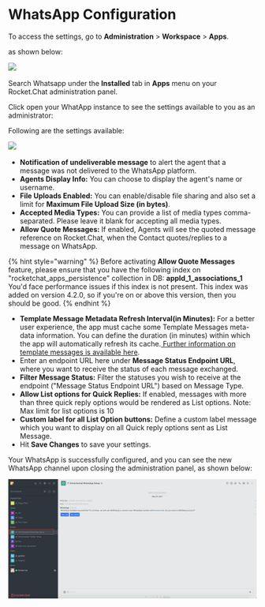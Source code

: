 # WhatsApp Configuration

To access the settings, go to **Administration** > **Workspace** > **Apps**.

as shown below:

![](<../../../../../../.gitbook/assets/2021-11-20\_23-29-48 (1) (1) (1) (1) (12) (10) (1) (1) (1) (1) (1) (59).png>)

Search Whatsapp under the **Installed** tab in **Apps** menu on your Rocket.Chat administration panel.

Click open your WhatApp instance to see the settings available to you as an administrator:‌

Following are the settings available:‌

![](<../../../../../../.gitbook/assets/2022-01-15\_19-53-39 (1) (1) (1) (4) (2) (1) (3) (1) (1) (6).png>)

* **Notification of undeliverable message** to alert the agent that a message was not delivered to the WhatsApp platform.
* **Agents Display Info:** You can choose to display the agent's name or username.
* **File Uploads Enabled:** You can enable/disable file sharing and also set a limit for **Maximum File Upload Size (in bytes)**.
* **Accepted Media Types:** You can provide a list of media types comma-separated. Please leave it blank for accepting all media types.
* **Allow Quote Messages:** If enabled, Agents will see the quoted message reference on Rocket.Chat, when the Contact quotes/replies to a message on WhatsApp.

{% hint style="warning" %}
Before activating **Allow Quote Messages** feature, please ensure that you have the following index on "rocketchat\_apps\_persistence" collection in DB: **appId\_1\_associations\_1** You'd face performance issues if this index is not present. This index was added on version 4.2.0, so if you're on or above this version, then you should be good.
{% endhint %}

* **Template Message Metadata Refresh Interval(in Minutes):** For a better user experience, the app must cache some Template Messages meta-data information. You can define the duration (in minutes) within which the app will automatically refresh its cache.[ Further information on template messages is available here](https://developer.rocket.chat/guides/developer/apps-dev-guides/whatsapp-integration).
* Enter an endpoint URL here under **Message Status Endpoint URL**, where you want to receive the status of each message exchanged.
* **Filter Message Status:** Filter the statuses you wish to receive at the endpoint ("Message Status Endpoint URL") based on Message Type.
* **Allow List options for Quick Replies:** If enabled, messages with more than three quick reply options would be rendered as List options. Note: Max limit for list options is 10
* **Custom label for all List Option buttons:** Define a custom label message which you want to display on all Quick reply options sent as List Message.
* Hit **Save Changes** to save your settings.

‌Your WhatsApp is successfully configured, and you can see the new WhatsApp channel upon closing the administration panel, as shown below:

![](<../../../../../../.gitbook/assets/image (780).png>)
